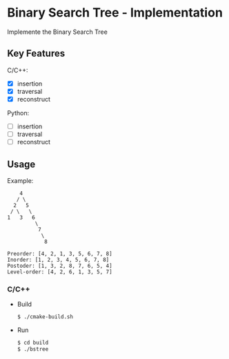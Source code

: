 # Binary Search Tree - Implementation

Implemente the Binary Search Tree

## Key Features

C/C++:

- [x] insertion
- [x] traversal
- [x] reconstruct

Python:

- [ ] insertion
- [ ] traversal
- [ ] reconstruct

## Usage

Example:

```
    4
   / \
  2   5
 / \   \
1   3   6
         \
          7
           \
            8

Preorder: [4, 2, 1, 3, 5, 6, 7, 8]
Inorder: [1, 2, 3, 4, 5, 6, 7, 8]
Postoder: [1, 3, 2, 8, 7, 6, 5, 4]
Level-order: [4, 2, 6, 1, 3, 5, 7]
```

### C/C++

- Build

    ```sh
    $ ./cmake-build.sh
    ```

- Run

    ```sh
    $ cd build
    $ ./bstree
    ```
